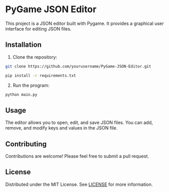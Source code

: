 # PyGame JSON Editor

This project is a JSON editor built with Pygame. It provides a graphical user interface for editing JSON files.

## Installation

1. Clone the repository:
```sh
git clone https://github.com/yourusername/PyGame-JSON-Editor.git

pip install -r requirements.txt
```

2. Run the program:
```sh
python main.py
```

## Usage

The editor allows you to open, edit, and save JSON files. You can add, remove, and modify keys and values in the JSON file.

## Contributing

Contributions are welcome! Please feel free to submit a pull request.

## License

Distributed under the MIT License. See [LICENSE](LICENSE) for more information.